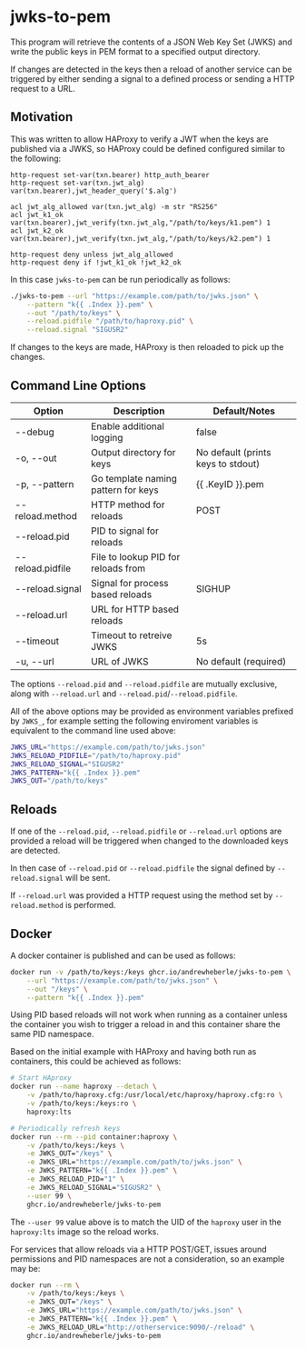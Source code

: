 # jwks-to-pem

This program will retrieve the contents of a JSON Web Key Set (JWKS) and write the public keys in PEM format to a specified output directory.

If changes are detected in the keys then a reload of another service can be triggered by either sending a signal to a defined process or sending a HTTP request to a URL.

## Motivation

This was written to allow HAProxy to verify a JWT when the keys are published via a JWKS, so HAProxy could be defined configured similar to the following:

```haproxy
http-request set-var(txn.bearer) http_auth_bearer
http-request set-var(txn.jwt_alg) var(txn.bearer),jwt_header_query('$.alg')

acl jwt_alg_allowed var(txn.jwt_alg) -m str "RS256"
acl jwt_k1_ok var(txn.bearer),jwt_verify(txn.jwt_alg,"/path/to/keys/k1.pem") 1
acl jwt_k2_ok var(txn.bearer),jwt_verify(txn.jwt_alg,"/path/to/keys/k2.pem") 1

http-request deny unless jwt_alg_allowed
http-request deny if !jwt_k1_ok !jwt_k2_ok
```

In this case `jwks-to-pem` can be run periodically as follows:

```sh
./jwks-to-pem --url "https://example.com/path/to/jwks.json" \
    --pattern "k{{ .Index }}.pem" \
    --out "/path/to/keys" \
    --reload.pidfile "/path/to/haproxy.pid" \
    --reload.signal "SIGUSR2"
```

If changes to the keys are made, HAProxy is then reloaded to pick up the changes.

## Command Line Options

| Option           | Description                         | Default/Notes                      |
|------------------|-------------------------------------|------------------------------------|
| --debug          | Enable additional logging           | false                              |
| -o, --out        | Output directory for keys           | No default (prints keys to stdout) |
| -p, --pattern    | Go template naming pattern for keys | {{ .KeyID }}.pem                   |
| --reload.method  | HTTP method for reloads             | POST                               |
| --reload.pid     | PID to signal for reloads           |                                    |
| --reload.pidfile | File to lookup PID for reloads from |                                    |
| --reload.signal  | Signal for process based reloads    | SIGHUP                             |
| --reload.url     | URL for HTTP based reloads          |                                    |
| --timeout        | Timeout to retreive JWKS            | 5s                                 |
| -u, --url        | URL of JWKS                         | No default (required)              |

The options `--reload.pid` and `--reload.pidfile` are mutually exclusive, along with `--reload.url` and `--reload.pid`/`--reload.pidfile`.

All of the above options may be provided as environment variables prefixed by `JWKS_`, for example setting the following enviroment variables is equivalent to the command line used above:

```sh
JWKS_URL="https://example.com/path/to/jwks.json"
JWKS_RELOAD_PIDFILE="/path/to/haproxy.pid"
JWKS_RELOAD_SIGNAL="SIGUSR2"
JWKS_PATTERN="k{{ .Index }}.pem"
JWKS_OUT="/path/to/keys"
```

## Reloads

If one of the `--reload.pid`,  `--reload.pidfile` or `--reload.url` options are provided a reload will be triggered when changed to the downloaded keys are detected.

In then case of `--reload.pid` or `--reload.pidfile` the signal defined by `--reload.signal` will be sent.

If `--reload.url` was provided a HTTP request using the method set by `--reload.method` is performed.

## Docker

A docker container is published and can be used as follows:

```sh
docker run -v /path/to/keys:/keys ghcr.io/andrewheberle/jwks-to-pem \
    --url "https://example.com/path/to/jwks.json" \
    --out "/keys" \
    --pattern "k{{ .Index }}.pem"
```

Using PID based reloads will not work when running as a container unless the container you wish to trigger a reload in and this container share the same PID namespace.

Based on the initial example with HAProxy and having both run as containers, this could be achieved as follows:

```sh
# Start HAproxy
docker run --name haproxy --detach \
    -v /path/to/haproxy.cfg:/usr/local/etc/haproxy/haproxy.cfg:ro \
    -v /path/to/keys:/keys:ro \
    haproxy:lts

# Periodically refresh keys
docker run --rm --pid container:haproxy \
    -v /path/to/keys:/keys \
    -e JWKS_OUT="/keys" \
    -e JWKS_URL="https://example.com/path/to/jwks.json" \
    -e JWKS_PATTERN="k{{ .Index }}.pem" \
    -e JWKS_RELOAD_PID="1" \
    -e JWKS_RELOAD_SIGNAL="SIGUSR2" \
    --user 99 \
    ghcr.io/andrewheberle/jwks-to-pem
```

The `--user 99` value above is to match the UID of the `haproxy` user in the `haproxy:lts` image so the reload works. 

For services that allow reloads via a HTTP POST/GET, issues around permissions and PID namespaces are not a consideration, so an example may be:

```sh
docker run --rm \
    -v /path/to/keys:/keys \
    -e JWKS_OUT="/keys" \
    -e JWKS_URL="https://example.com/path/to/jwks.json" \
    -e JWKS_PATTERN="k{{ .Index }}.pem" \
    -e JWKS_RELOAD_URL="http://otherservice:9090/-/reload" \
    ghcr.io/andrewheberle/jwks-to-pem
```
